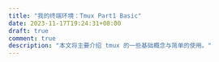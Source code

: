 ```yaml
---
title: "我的终端环境：Tmux Part1 Basic"
date: 2023-11-17T19:24:31+08:00
draft: true
comment: true
description: "本文将主要介绍 tmux 的一些基础概念与简单的使用。"
---
```





